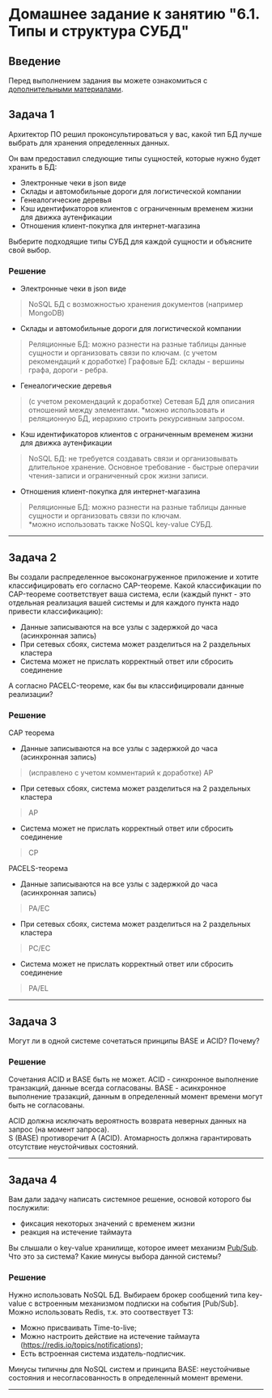 # Домашнее задание к занятию "6.1. Типы и структура СУБД"

## Введение

Перед выполнением задания вы можете ознакомиться с 
[дополнительными материалами](https://github.com/netology-code/virt-homeworks/tree/master/additional/README.md).

## Задача 1

Архитектор ПО решил проконсультироваться у вас, какой тип БД 
лучше выбрать для хранения определенных данных.

Он вам предоставил следующие типы сущностей, которые нужно будет хранить в БД:

- Электронные чеки в json виде
- Склады и автомобильные дороги для логистической компании
- Генеалогические деревья
- Кэш идентификаторов клиентов с ограниченным временем жизни для движка аутенфикации
- Отношения клиент-покупка для интернет-магазина

Выберите подходящие типы СУБД для каждой сущности и объясните свой выбор.

### Решение

- Электронные чеки в json виде
>NoSQL БД с возможностью хранения документов (например MongoDB)
- Склады и автомобильные дороги для логистической компании
>Реляционные БД: можно разнести на разные таблицы данные сущности и организовать связи по ключам.
>(c учетом рекомендаций к доработке) Графовые БД: склады - вершины графа, дороги - ребра.
- Генеалогические деревья
>(c учетом рекомендаций к доработке) Сетевая БД для описания отношений между элементами.
*можно использовать и реляционную БД, иерархию строить рекурсивным запросом.
- Кэш идентификаторов клиентов с ограниченным временем жизни для движка аутенфикации
>NoSQL БД: не требуется создавать связи и организовывать длительное хранение. Основное требование - быстрые операчии чтения-записи и ограниченный срок жизни записи. 
- Отношения клиент-покупка для интернет-магазина  
>Реляционные БД: можно разнести на разные таблицы данные сущности и организовать связи по ключам.  
*можно использовать также NoSQL key-value СУБД.
---

## Задача 2

Вы создали распределенное высоконагруженное приложение и хотите классифицировать его согласно 
CAP-теореме. Какой классификации по CAP-теореме соответствует ваша система, если 
(каждый пункт - это отдельная реализация вашей системы и для каждого пункта надо привести классификацию):

- Данные записываются на все узлы с задержкой до часа (асинхронная запись)
- При сетевых сбоях, система может разделиться на 2 раздельных кластера
- Система может не прислать корректный ответ или сбросить соединение

А согласно PACELC-теореме, как бы вы классифицировали данные реализации?  

### Решение
CAP теорема
- Данные записываются на все узлы с задержкой до часа (асинхронная запись)
>(исправлено с учетом комментарий к доработке) AP
- При сетевых сбоях, система может разделиться на 2 раздельных кластера
>AP
- Система может не прислать корректный ответ или сбросить соединение
>CP  

PACELS-теорема
- Данные записываются на все узлы с задержкой до часа (асинхронная запись)
>PA/EC
- При сетевых сбоях, система может разделиться на 2 раздельных кластера
>PC/EC
- Система может не прислать корректный ответ или сбросить соединение
>PA/EL

---
## Задача 3

Могут ли в одной системе сочетаться принципы BASE и ACID? Почему?  

### Решение
Сочетания ACID и BASE быть не может.
ACID - синхронное выполнение транзакций, данные всегда согласованы.
BASE - асинхронное выполнение тразакций, данным в определенный момент времени могут быть не согласованы.

ACID должна исключать вероятность возврата неверных данных на запрос (на момент запроса).  
S (BASE) противоречит A (ACID). Атомарность должна гарантировать отсутствие неустойчивых состояний.

---

## Задача 4

Вам дали задачу написать системное решение, основой которого бы послужили:

- фиксация некоторых значений с временем жизни
- реакция на истечение таймаута

Вы слышали о key-value хранилище, которое имеет механизм [Pub/Sub](https://habr.com/ru/post/278237/). 
Что это за система? Какие минусы выбора данной системы? 

### Решение
Нужно использовать NoSQL БД. Выбираем брокер сообщений типа key-value с встроенным механизмом подписки на события [Pub/Sub].
Можно использовать Redis, т.к. это соотвествует ТЗ:
- Можно присваивать Time-to-live;
- Можно настроить действие на истечение таймаута (https://redis.io/topics/notifications);
- Есть встроенная система издатель-подписчик.

Минусы типичны для NoSQL систем и принципа BASE: неустойчивые состояния и несогласованность в определенный момент времени.

---
